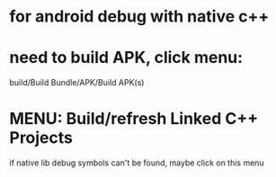# for android debug with native c++  
# need to build APK, click menu:
  build/Build Bundle/APK/Build APK(s)

# MENU: Build/refresh Linked C++ Projects  
if native lib debug symbols can't be found, maybe click on this menu
